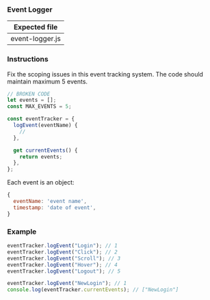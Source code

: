 ### Event Logger

| Expected file   |
| --------------- |
| event-logger.js |

### Instructions

Fix the scoping issues in this event tracking system. The code should maintain maximum 5 events.

```js
// BROKEN CODE
let events = [];
const MAX_EVENTS = 5;

const eventTracker = {
  logEvent(eventName) {
    //
  },

  get currentEvents() {
    return events;
  },
};
```
Each event is an object:
```js
{
  eventName: 'event name',
  timestamp: 'date of event',
}
```
### Example

```js
eventTracker.logEvent("Login"); // 1
eventTracker.logEvent("Click"); // 2
eventTracker.logEvent("Scroll"); // 3
eventTracker.logEvent("Hover"); // 4
eventTracker.logEvent("Logout"); // 5

eventTracker.logEvent("NewLogin"); // 1
console.log(eventTracker.currentEvents); // ["NewLogin"]
```
